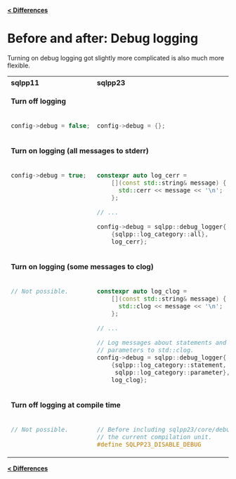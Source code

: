 [**\< Differences**](/docs/differences-to-sqlpp11.md)

# Before and after: Debug logging

Turning on debug logging got slightly more complicated is also much more flexible.

<table>
<tr>
<th align="left">sqlpp11</th><th align="left">sqlpp23</th>
</tr>
</tr>
<tr><td colspan=2>

  **Turn off logging**

</td></tr>
<tr>
<td  valign="top">

```c++
config->debug = false;
```

</td>
<td valign="top">

```c++
config->debug = {};
```

</td>
</tr>
<tr><td colspan=2>

  **Turn on logging (all messages to stderr)**

</td></tr>
<tr>
<td  valign="top">

```c++
config->debug = true;
```

</td>
<td valign="top">

```c++
constexpr auto log_cerr =
    [](const std::string& message) {
      std::cerr << message << '\n';
    };

// ...

config->debug = sqlpp::debug_logger{
    {sqlpp::log_category::all},
    log_cerr};
```

</td>
</tr>
<tr><td colspan=2>

  **Turn on logging (some messages to clog)**

</td></tr>
<tr>
<td  valign="top">

```c++
// Not possible.
```

</td>
<td valign="top">

```c++
constexpr auto log_clog =
    [](const std::string& message) {
      std::clog << message << '\n';
    };

// ...

// Log messages about statements and their
// parameters to std::clog.
config->debug = sqlpp::debug_logger{
    {sqlpp::log_category::statement,
     sqlpp::log_category::parameter},
    log_clog};
```

</td>
</tr>
<tr><td colspan=2>

  **Turn off logging at compile time**

</td></tr>
<tr>
<td  valign="top">

```c++
// Not possible.
```

</td>
<td valign="top">

```c++
// Before including sqlpp23/core/debug_logger.h in
// the current compilation unit.
#define SQLPP23_DISABLE_DEBUG
```

</td>
</tr>
</table>

[**\< Differences**](/docs/differences-to-sqlpp11.md)

